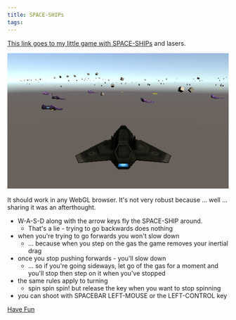 ```yaml
---
title: SPACE-SHIPs
tags:
---
```


[This link goes to my little game with SPACE-SHIPs](/game-SpaceShips/) and lasers.

![image of game](SPACESHIPs.png)

It should work in any WebGL browser.
It's not very robust because ... well ... sharing it was an afterthought.

* W-A-S-D along with the arrow keys fly the SPACE-SHIP around.
  * That's a lie - trying to go backwards does nothing
* when you're trying to go forwards you won't slow down
  * ... because when you step on the gas the game removes your inertial drag
* once you stop pushing forwards - you'll slow down
  * ... so if you're going sideways, let go of the gas for a moment and you'll stop then step on it when you've stopped
* the same rules apply to turning
  * spin spin spin! but release the key when you want to stop spinning
* you can shoot with SPACEBAR LEFT-MOUSE or the LEFT-CONTROL key

[Have Fun](/game-SpaceShips/)

